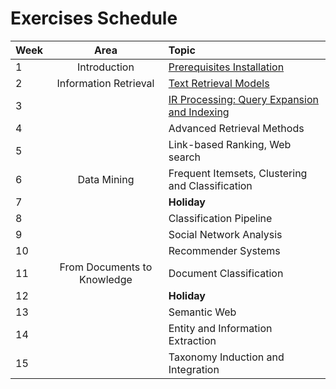 # Exercises Schedule

| Week | Area                        | Topic                                            |
|:-----|:---------------------------:|:-------------------------------------------------|
| 1    | Introduction                | [Prerequisites Installation][1]	                |
| 2    | Information Retrieval       | [Text Retrieval Models][2]                       |
| 3    |                             | [IR Processing: Query Expansion and Indexing][3]      |
| 4    |                             | Advanced Retrieval Methods                       |
| 5    |                             | Link-based Ranking, Web search                   |
| 6    | Data Mining                 | Frequent Itemsets, Clustering and Classification |
| 7    |                             | **Holiday**                                      |
| 8    |                             | Classification Pipeline                          |
| 9    |                             | Social Network Analysis                          |
| 10   |                             | Recommender Systems                              |
| 11   | From Documents to Knowledge | Document Classification                          |
| 12   |                             | **Holiday**                                      |
| 13   |                             | Semantic Web                                     |
| 14   |                             | Entity and Information Extraction                |
| 15   |                             | Taxonomy Induction and Integration               |

[1]:Prerequisites.md
[2]:01.Vector_Space_Retrieval/Vector_Space_Retrieval.ipynb
[3]:02.Query_Expansion_Indexing/query_expansion_indexing.ipynb
